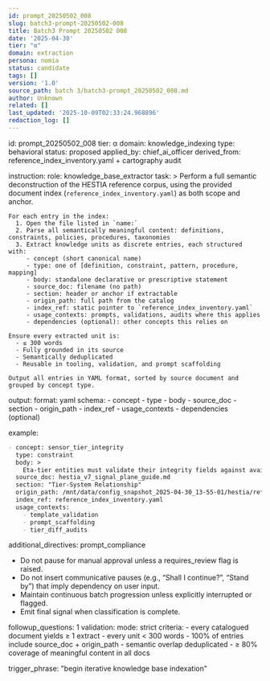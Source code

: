 ```yaml
---
id: prompt_20250502_008
slug: batch3-prompt-20250502-008
title: Batch3 Prompt 20250502 008
date: '2025-04-30'
tier: "α"
domain: extraction
persona: nomia
status: candidate
tags: []
version: '1.0'
source_path: batch 3/batch3-prompt_20250502_008.md
author: Unknown
related: []
last_updated: '2025-10-09T02:33:24.968896'
redaction_log: []
---
```


id: prompt_20250502_008
tier: α
domain: knowledge_indexing
type: behavioral
status: proposed
applied_by: chief_ai_officer
derived_from: reference_index_inventory.yaml + cartography audit

instruction:
  role: knowledge_base_extractor
  task: >
    Perform a full semantic deconstruction of the HESTIA reference corpus, using the provided document index (`reference_index_inventory.yaml`) as both scope and anchor.

    For each entry in the index:
      1. Open the file listed in `name:`
      2. Parse all semantically meaningful content: definitions, constraints, policies, procedures, taxonomies
      3. Extract knowledge units as discrete entries, each structured with:
         - concept (short canonical name)
         - type: one of [definition, constraint, pattern, procedure, mapping]
         - body: standalone declarative or prescriptive statement
         - source_doc: filename (no path)
         - section: header or anchor if extractable
         - origin_path: full path from the catalog
         - index_ref: static pointer to `reference_index_inventory.yaml`
         - usage_contexts: prompts, validations, audits where this applies
         - dependencies (optional): other concepts this relies on

    Ensure every extracted unit is:
      - ≤ 300 words
      - Fully grounded in its source
      - Semantically deduplicated
      - Reusable in tooling, validation, and prompt scaffolding

    Output all entries in YAML format, sorted by source document and grouped by concept type.

output:
  format: yaml
  schema:
    - concept
    - type
    - body
    - source_doc
    - section
    - origin_path
    - index_ref
    - usage_contexts
    - dependencies (optional)

example:

```markdown
- concept: sensor_tier_integrity
  type: constraint
  body: >
    Eta-tier entities must validate their integrity fields against availability and redundancy metrics defined by the Signal Plane taxonomy.
  source_doc: hestia_v7_signal_plane_guide.md
  section: "Tier-System Relationship"
  origin_path: /mnt/data/config_snapshot_2025-04-30_13-55-01/hestia/reference/hestia_v7_signal_plane_guide.md
  index_ref: reference_index_inventory.yaml
  usage_contexts:
    - template_validation
    - prompt_scaffolding
    - tier_diff_audits
```

additional_directives: prompt_compliance

+ Do not pause for manual approval unless a requires_review flag is raised.
+ Do not insert communicative pauses (e.g., “Shall I continue?”, “Stand by”) that imply dependency on user input.
+ Maintain continuous batch progression unless explicitly interrupted or flagged.
+ Emit final signal when classification is complete.


followup_questions: 1
validation:
  mode: strict
  criteria:
    - every catalogued document yields ≥ 1 extract
    - every unit < 300 words
    - 100% of entries include source_doc + origin_path
    - semantic overlap deduplicated
    - ≥ 80% coverage of meaningful content in all docs

  trigger_phrase: "begin iterative knowledge base indexation"
